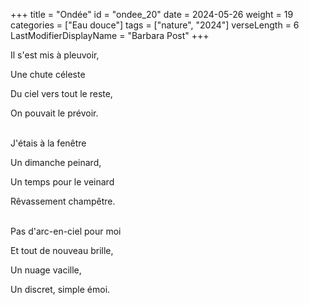 +++
title = "Ondée"
id = "ondee_20"
date = 2024-05-26
weight = 19
categories = ["Eau douce"]
tags = ["nature", "2024"]
verseLength = 6
LastModifierDisplayName = "Barbara Post"
+++

Il s'est mis à pleuvoir,

Une chute céleste

Du ciel vers tout le reste,

On pouvait le prévoir.

 \
J'étais à la fenêtre

Un dimanche peinard,

Un temps pour le veinard

Rêvassement champêtre.

 \
Pas d'arc-en-ciel pour moi

Et tout de nouveau brille,

Un nuage vacille,

Un discret, simple émoi.
